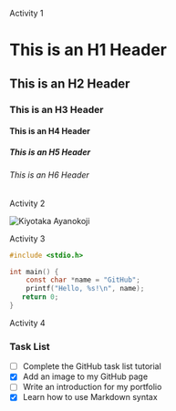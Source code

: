 Activity 1

# This is an H1 Header
## This is an H2 Header
### This is an H3 Header
#### This is an H4 Header
##### This is an H5 Header
###### This is an H6 Header

Activity 2

![Kiyotaka Ayanokoji](https://images.alphacoders.com/128/1280892.png)

Activity 3

```c
#include <stdio.h>

int main() {
    const char *name = "GitHub";
    printf("Hello, %s!\n", name);
   return 0;
}
```

Activity 4

### Task List

- [ ] Complete the GitHub task list tutorial
- [x] Add an image to my GitHub page
- [ ] Write an introduction for my portfolio
- [x] Learn how to use Markdown syntax
